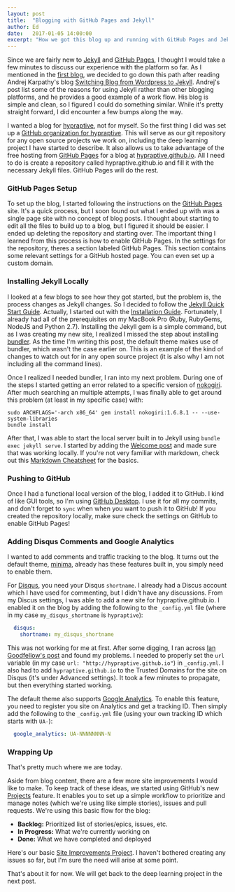 ```yaml
---
layout: post
title:  "Blogging with GitHub Pages and Jekyll"
author: Ed
date:   2017-01-05 14:00:00
excerpt: "How we got this blog up and running with GitHub Pages and Jekyll."
---
```

Since we are fairly new to [Jekyll](http://jekyllrb.com/) and [GitHub Pages](https://pages.github.com/), I thought I would take a few minutes to discuss our experience with the platform so far. As I mentioned in the [first blog](https://hypraptive.github.io/2017/01/02/welcome-to-hypraptive.html), we decided to go down this path after reading Andrej Karpathy's blog [Switching Blog from Wordpress to Jekyll](http://karpathy.github.io/2014/07/01/switching-to-jekyll/). Andrej's post list some of the reasons for using Jekyll rather than other blogging platforms, and he provides a good example of a work flow. His blog is simple and clean, so I figured I could do something similar. While it's pretty straight forward, I did encounter a few bumps along the way.

I wanted a blog for [hypraptive](https://hypraptive.github.io/), not for myself. So the first thing I did was set up a [GitHub organization for hypraptive](https://github.com/hypraptive). This will serve as our git repository for any open source projects we work on, including the deep learning project I have started to describe. It also allows us to take advantage of the free hosting from [GitHub Pages](https://pages.github.com/) for a blog
at [hypraptive.github.io](https://hypraptive.github.io/). All I need to do is create a repository called hypraptive.github.io and fill it with the necessary Jekyll files. GitHub Pages will do the rest.

### GitHub Pages Setup

To set up the blog, I started following the instructions on the [GitHub Pages](https://pages.github.com/) site. It's a quick process, but I soon found out what I ended up with was a single page site with no concept of blog posts. I thought about starting to edit all the files to build up to a blog, but I figured it should be easier. I ended up deleting the repository and starting over. The important thing I learned from this process is how to enable GitHub Pages. In the settings for the repository, theres a section labeled GitHub Pages. This section contains some relevant settings for a GitHub hosted page. You can even set up a custom domain.

### Installing Jekyll Locally

I looked at a few blogs to see how they got started, but the problem is, the process changes as Jekyll changes. So I decided to follow the [Jekyll Quick Start Guide](https://jekyllrb.com/docs/quickstart/). Actually, I started out with the [Installation Guide](https://jekyllrb.com/docs/installation/). Fortunately, I already had all of the prerequisites on my MacBook Pro (Ruby, RubyGems, NodeJS and Python 2.7). Installing the Jekyll gem is a simple command, but as I was creating my new site, I realized I missed the step about installing [bundler](https://rubygems.org/gems/bundler). As the time I'm writing this post, the default theme makes use of bundler, which wasn't the case earlier on. This is an example of the kind of changes to watch out for in any open source project (it is also why I am not including all the command lines).

Once I realized I needed bundler, I ran into my next problem. During one of the steps I started getting an error related to a specific version of [nokogiri](https://rubygems.org/gems/nokogiri). After much searching an multiple attempts, I was finally able to get around this problem (at least in my specific case) with:

```
sudo ARCHFLAGS='-arch x86_64' gem install nokogiri:1.6.8.1 -- --use-system-libraries
bundle install
```
After that, I was able to start the local server built in to Jekyll using `bundle exec jekyll serve`. I started by adding the [Welcome post](https://hypraptive.github.io/2017/01/02/welcome-to-hypraptive.html) and made sure that was working locally. If you're not very familiar with markdown, check out this [Markdown Cheatsheet](https://github.com/adam-p/markdown-here/wiki/Markdown-Cheatsheet) for the basics.

### Pushing to GitHub

Once I had a functional local version of the blog, I added it to GitHub. I kind of like GUI tools, so I'm using [GitHub Desktop](https://desktop.github.com/). I use it for all my commits, and don't forget to `sync` when when you want to push it to GitHub! If you created the repository locally, make sure check the settings on GitHub to enable GitHub Pages!

### Adding Disqus Comments and Google Analytics

I wanted to add comments and traffic tracking to the blog. It turns out the default theme, [minima](https://github.com/jekyll/minima), already has these features built in, you simply need to enable them.

For [Disqus](https://disqus.com/), you need your Disqus `shortname`. I already had a Discus account which I have used for commenting, but I didn't have any discussions. From my Discus settings, I was able to add a new site for hypraptive.github.io. I enabled it on the blog by adding the following to the `_config.yml` file (where in my case `my_disqus_shortname` is `hypraptive`):

```yaml
  disqus:
    shortname: my_disqus_shortname
```
This was not working for me at first. After some digging, I ran across [Ian Goodfellow's post](http://www.iangoodfellow.com/blog/disqus/jekyll/2016/11/22/adding-disqus-to-jekyll.html) and found my problems. I needed to properly set the `url` variable (in my case `url: "http://hypraptive.github.io"`) in `_config.yml`. I also had to add `hypraptive.github.io` to the Trusted Domains for the site on Disqus (it's under Advanced settings). It took a few minutes to propagate, but then everything started working.

The default theme also supports [Google Analytics](https://www.google.com/analytics/). To enable this feature, you need to register you site on Analytics and get a tracking ID. Then simply add the following to the `_config.yml` file (using your own tracking ID which starts with `UA-`):

```yaml
  google_analytics: UA-NNNNNNNN-N
```

### Wrapping Up

That's pretty much where we are today.

Aside from blog content, there are a few more site improvements I would like to make. To keep track of these ideas, we started using GitHub's new [Projects](https://help.github.com/articles/tracking-the-progress-of-your-work-with-projects/) feature. It enables you to set up a simple workflow to prioritize and manage notes (which we're using like simple stories), issues and pull requests. We're using this basic flow for the blog:

* **Backlog:** Prioritized list of stories/epics, issues, etc.
* **In Progress:** What we're currently working on
* **Done:** What we have completed and deployed

Here's our basic [Site Improvements Project](https://github.com/hypraptive/hypraptive.github.io/projects/1). I haven't bothered creating any issues so far, but I'm sure the need will arise at some point.

That's about it for now. We will get back to the deep learning project in the next post.
